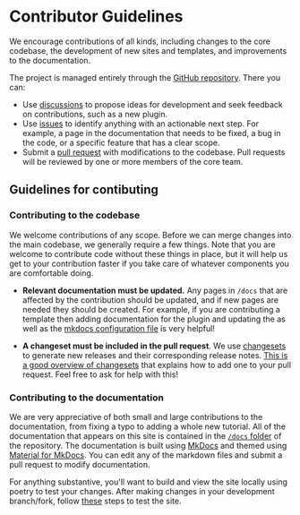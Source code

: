 # Contributor Guidelines

We encourage contributions of all kinds, including changes to the core codebase, the development of new sites and templates, and improvements to the documentation. 

The project is managed entirely through the [GitHub repository](https://github.com/pushkin-consortium/pushkin). There you can:

* Use [discussions](https://github.com/pushkin-consortium/pushkin/discussions) to propose ideas for development and seek feedback on contributions, such as a new plugin.
* Use [issues](https://github.com/pushkin-consortium/pushkin/issues) to identify anything with an actionable next step. For example, a page in the documentation that needs to be fixed, a bug in the code, or a specific feature that has a clear scope.
* Submit a [pull request](https://github.com/pushkin-consortium/pushkin/pulls) with modifications to the codebase. Pull requests will be reviewed by one or more members of the core team.

## Guidelines for contibuting

### Contributing to the codebase

We welcome contributions of any scope. Before we can merge changes into the main codebase, we generally require a few things. Note that you are welcome to contribute code without these things in place, but it will help us get to your contribution faster if you take care of whatever components you are comfortable doing.


* **Relevant documentation must be updated.** Any pages in `/docs` that are affected by the contribution should be updated, and if new pages are needed they should be created. For example, if you are contributing a template then adding documentation for the plugin and updating the as well as the [mkdocs configuration file](https://github.com/pushkin-consortium/pushkin/blob/main/mkdocs.yml) is very helpful!

* **A changeset must be included in the pull request**. We use [changesets](https://github.com/atlassian/changesets/blob/main/docs/adding-a-changeset.md) to generate new releases and their corresponding release notes. [This is a good overview of changesets](https://github.com/atlassian/changesets/blob/main/docs/adding-a-changeset.md) that explains how to add one to your pull request. Feel free to ask for help with this!


### Contributing to the documentation

We are very appreciative of both small and large contributions to the documentation, from fixing a typo to adding a whole new tutorial. All of the documentation that appears on this site is contained in the [`/docs` folder](https://github.com/pushkin-consortium/pushkin/blob/main/docs) of the repository. The documentation is built using [MkDocs](https://www.mkdocs.org/) and themed using [Material for MkDocs](https://squidfunk.github.io/mkdocs-material/). You can edit any of the markdown files and submit a pull request to modify documentation.

For anything substantive, you'll want to build and view the site locally using poetry to test your changes. After making changes in your development branch/fork, follow [these](./documentation.md) steps to test the site.



